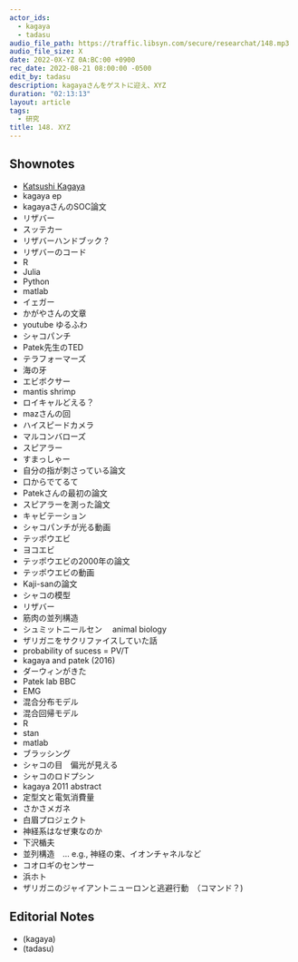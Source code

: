 ```yaml
---
actor_ids:
  - kagaya
  - tadasu
audio_file_path: https://traffic.libsyn.com/secure/researchat/148.mp3 
audio_file_size: X
date: 2022-0X-YZ 0A:BC:00 +0900
rec_date: 2022-08-21 08:00:00 -0500
edit_by: tadasu
description: kagayaさんをゲストに迎え、XYZ
duration: "02:13:13"
layout: article
tags:
  - 研究
title: 148. XYZ
---
```


## Shownotes
- [Katsushi Kagaya](https://twitter.com/katzkagaya)
- kagaya ep
- kagayaさんのSOC論文
- リザバー
- スッテカー
- リザバーハンドブック？	
- リザバーのコード
- R
- Julia
- Python
- matlab
- イェガー
- かがやさんの文章
- youtube ゆるふわ
- シャコパンチ
- Patek先生のTED
- テラフォーマーズ
- 海の牙
- エビボクサー
- mantis shrimp
- ロイキャルどえる？
- mazさんの回
- ハイスピードカメラ
- マルコンバローズ
- スピアラー
- すまっしゃー
- 自分の指が刺さっている論文
- 口からでてるて
- Patekさんの最初の論文
- スピアラーを測った論文
- キャビテーション
- シャコパンチが光る動画
- テッポウエビ
- ヨコエビ
- テッポウエビの2000年の論文
- テッポウエビの動画
- Kaji-sanの論文
- シャコの模型
- リザバー
- 筋肉の並列構造
- シュミットニールセン　 animal biology	
- ザリガニをサクリファイスしていた話
- probability of sucess = PV/T
- kagaya and patek (2016)
- ダーウィンがきた
- Patek lab BBC
- EMG
- 混合分布モデル
- 混合回帰モデル
- R
- stan
- matlab
- ブラッシング
- シャコの目　偏光が見える
- シャコのロドプシン
- kagaya 2011 abstract
- 定型文と電気消費量
- さかさメガネ
- 白眉プロジェクト
- 神経系はなぜ東なのか
- 下沢楯夫
- 並列構造　… e.g., 神経の束、イオンチャネルなど
- コオロギのセンサー
- 浜ホト
- ザリガニのジャイアントニューロンと逃避行動　（コマンド？)

## Editorial Notes
- (kagaya)
- (tadasu)
